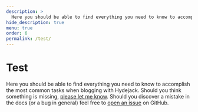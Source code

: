 ```yaml
---
description: >
  Here you should be able to find everything you need to know to accomplish the most common tasks when blogging with Hydejack.
hide_description: true
menu: true
order: 6
permalink: /test/
---
```


# Test
Here you should be able to find everything you need to know to accomplish the most common tasks when blogging with Hydejack.
Should you think something is missing, [please let me know](mailto:mail@qwtel.com).
Should you discover a mistake in the docs (or a bug in general) feel free to [open an issue](https://github.com/qwtel/hydejack/issues) on GitHub.